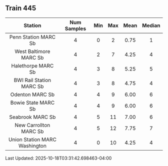 ## Train 445

| Station | Num Samples | Min | Max | Mean | Median |
| :-----: | :---------: | :-: | :-: | :--: | :----: |
| Penn Station MARC Sb | 4 | 0 | 2 | 0.75 | 1 |
| West Baltimore MARC Sb | 4 | 2 | 7 | 4.25 | 4 |
| Halethorpe MARC Sb | 4 | 3 | 8 | 5.25 | 5 |
| BWI Rail Station MARC Sb | 4 | 3 | 8 | 4.75 | 4 |
| Odenton MARC Sb | 4 | 4 | 9 | 6.00 | 6 |
| Bowie State MARC Sb | 4 | 4 | 9 | 6.00 | 6 |
| Seabrook MARC Sb | 4 | 5 | 11 | 7.00 | 6 |
| New Carrollton MARC Sb | 4 | 5 | 12 | 7.75 | 7 |
| Union Station MARC Washington | 4 | 0 | 10 | 4.25 | 4 |


Last Updated: 2025-10-18T03:31:42.698463-04:00